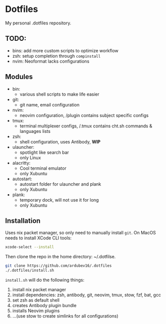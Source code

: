 # Dotfiles

My personal .dotfiles repository.

## TODO:

- bins: add more custom scripts to optimize workflow
- zsh: setup completion through `compinstall`
- nvim: Neoformat lacks configurations

## Modules

- bin:
  - various shell scripts to make life easier
- git:
  - git name, email configuration
- nvim:
  - neovim configuration, /plugin contains subject specific configs
- tmux:
  - terminal multiplexer configs, /.tmux contains cht.sh commands & languages lists
- zsh:
  - shell configuration, uses Antibody, **WIP**
- ulauncher:
  - spotlight like search bar
  - only Linux
- alacritty:
  - Cool terminal emulator
  - only Xubuntu
- autostart:
  - autostart folder for ulauncher and plank
  - only Xubuntu
- plank:
  - temporary dock, will not use it for long
  - only Xubuntu

## Installation

Uses nix packet manager, so only need to manually install `git`. On MacOS needs to install XCode CLI tools:

```bash
xcode-select --install
```

Then clone the repo in the home directory: ~/.dotfilse.

```bash
git clone https://github.com/ardubev16/.dotfiles
./.dotfiles/install.sh
```

`install.sh` will do the following things:

1. install nix packet manager
1. install dependencies: zsh, antibody, git, neovim, tmux, stow, fzf, bat, gcc
1. set zsh as default shell
1. creates Antibody plugin bundle
1. installs Neovim plugins
1. ...(use stow to create simlinks for all configurations)
